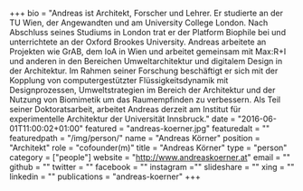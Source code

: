 +++
bio = "Andreas ist Architekt, Forscher und Lehrer. Er studierte an der TU Wien, der Angewandten und am University College London. Nach Abschluss seines Studiums in London trat er der Platform Biophile bei und unterrichtete an der Oxford Brookes University. Andreas arbeitete an Projekten wie GrAB, dem IoA in Wien und arbeitet gemeinsam mit Max:R+I und anderen in den Bereichen Umweltarchitektur und digitalem Design in der Architektur. Im Rahmen seiner Forschung beschäftigt er sich mit der Kopplung von computergestützter Flüssigkeitsdynamik mit Designprozessen, Umweltstrategien im Bereich der Architektur und der Nutzung von Biomimetik um das Raumempfinden zu verbessern. Als Teil seiner Doktoratsarbeit, arbeitet Andreas derzeit am Institut für experimentelle Architektur der Universität Innsbruck."
date = "2016-06-01T11:00:02+01:00"
featured = "andreas-koerner.jpg"
featuredalt = ""
featuredpath = "/img/person/"
name = "Andreas Körner"
position = "Architekt"
role = "cofounder(m)"
title = "Andreas Körner"
type = "person"
category = ["people"]
website = "http://www.andreaskoerner.at"
email = ""
github = ""
twitter = ""
facebook = ""
instagram =""
slideshare = ""
xing = ""
linkedin = ""
publications = "andreas-koerner"
+++
